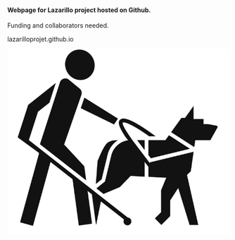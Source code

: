 #### Webpage for Lazarillo project hosted on Github.

Funding and collaborators needed. 

lazarilloprojet.github.io

![logo](img/Screenshot%20(113).png)
